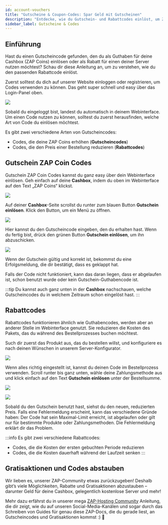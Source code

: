 ```yaml
---
id: account-vouchers
title: "Gutscheine & Coupon-Codes: Spar Geld mit Gutscheinen"
description: "Entdecke, wie du Gutschein- und Rabattcodes einlöst, um ZAP Coins zu erhalten oder bei Serverbestellungen zu sparen → Jetzt mehr erfahren"
sidebar_label: Gutscheine & Codes
---
```


## Einführung
Hast du einen Gutscheincode gefunden, den du als Guthaben für deine Cashbox (ZAP Coins) einlösen oder als Rabatt für einen deiner Server nutzen möchtest? Schau dir diese Anleitung an, um zu verstehen, wie du den passenden Rabattcode einlöst.

Zuerst solltest du dich auf unserer Website einloggen oder registrieren, um Codes verwenden zu können. Das geht super schnell und easy über das Login-Panel oben.

![](https://github.com/zaphosting/docs/assets/42719082/f81bcb46-2129-47c9-ab98-90b746e01fd0)



Sobald du eingeloggt bist, landest du automatisch in deinem Webinterface. Um einen Code nutzen zu können, solltest du zuerst herausfinden, welche Art von Code du einlösen möchtest.

Es gibt zwei verschiedene Arten von Gutscheincodes:
- Codes, die deine ZAP Coins erhöhen (**Gutscheincodes**)
- Codes, die den Preis einer Bestellung reduzieren (**Rabattcodes**)

## Gutschein ZAP Coin Codes
Gutschein ZAP Coin Codes kannst du ganz easy über dein Webinterface einlösen. Geh einfach auf deine **Cashbox**, indem du oben im Webinterface auf den Text „ZAP Coins“ klickst.

![](https://github.com/zaphosting/docs/assets/42719082/e436f9d9-ad85-482a-90fa-03fe6cd6836e)

Auf deiner **Cashbox**-Seite scrollst du runter zum blauen Button **Gutschein einlösen**. Klick den Button, um ein Menü zu öffnen.

![](https://github.com/zaphosting/docs/assets/42719082/cee125ff-06b1-460b-a4d9-8c71157c50c4)



Hier kannst du den Gutscheincode eingeben, den du erhalten hast. Wenn du fertig bist, drück den grünen Button **Gutschein einlösen**, um ihn abzuschicken.

![](https://github.com/zaphosting/docs/assets/42719082/0daa73de-00a6-4079-9e93-c12d9df8f222)




Wenn der Gutschein gültig und korrekt ist, bekommst du eine Erfolgsmeldung, die dir bestätigt, dass es geklappt hat.

Falls der Code nicht funktioniert, kann das daran liegen, dass er abgelaufen ist, schon benutzt wurde oder kein Gutschein-Guthabencode ist.

:::tip
Du kannst auch ganz unten in der **Cashbox** nachschauen, welche Gutscheincodes du in welchem Zeitraum schon eingelöst hast.
:::



## Rabattcodes
Rabattcodes funktionieren ähnlich wie Guthabencodes, werden aber an anderer Stelle im Webinterface genutzt. Sie reduzieren die Kosten des Pakets, das du während des Bestellprozesses buchen möchtest.

Such dir zuerst das Produkt aus, das du bestellen willst, und konfiguriere es nach deinen Wünschen in unserem Server-Konfigurator.

![](https://github.com/zaphosting/docs/assets/42719082/93fce0a9-1ff6-4878-9625-6581361324ef)



Wenn alles richtig eingestellt ist, kannst du deinen Code im Bestellprozess verwenden. Scroll runter bis ganz unten, wähle deine Zahlungsmethode aus und klick einfach auf den Text **Gutschein einlösen** unter der Bestellsumme.

![](https://github.com/zaphosting/docs/assets/42719082/8e27371d-a9db-4dae-bc52-6861fcbc5598)

![](https://github.com/zaphosting/docs/assets/42719082/6502ef6a-16bf-4066-a25d-58d312caa0f1)



Sobald du den Gutschein benutzt hast, siehst du den neuen, reduzierten Preis. Falls eine Fehlermeldung erscheint, kann das verschiedene Gründe haben: Der Code hat sein Maximal-Limit erreicht, ist abgelaufen oder gilt nur für bestimmte Produkte oder Zahlungsmethoden. Die Fehlermeldung erklärt dir das Problem.

:::info
Es gibt zwei verschiedene Rabattcodes: 
- Codes, die die Kosten der ersten gebuchten Periode reduzieren
- Codes, die die Kosten dauerhaft während der Laufzeit senken
:::

## Gratisaktionen und Codes abstauben
Wir lieben es, unserer ZAP-Community etwas zurückzugeben! Deshalb gibt’s viele Möglichkeiten, Rabatte und Gratisaktionen abzustauben – darunter Geld für deine Cashbox, gelegentlich kostenlose Server und mehr!

Mehr dazu erfährst du in unserer mega [ZAP-Hosting Community](community-info.md) Anleitung, die dir zeigt, wie du auf unseren Social-Media-Kanälen und sogar durch das Schreiben von Guides für genau diese ZAP-Docs, die du gerade liest, an Gutscheincodes und Gratisaktionen kommst :) 💚
